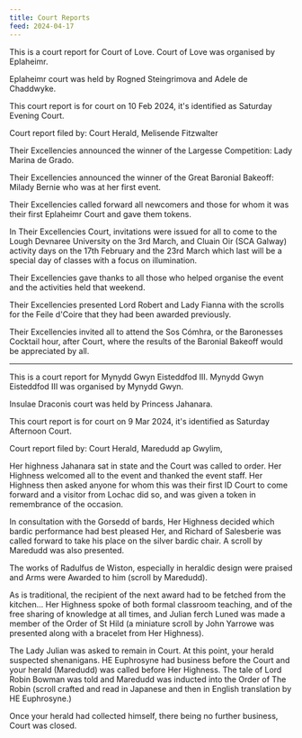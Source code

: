 ```yaml
---
title: Court Reports
feed: 2024-04-17
---
```


This is a court report for Court of Love. Court of Love was organised
by Eplaheimr.

Eplaheimr court was held by Rogned Steingrimova and Adele de Chaddwyke.

This court report is for court on 10 Feb 2024, it's identified as
Saturday Evening Court.

Court report filed by: Court Herald, Melisende Fitzwalter

Their Excellencies announced the winner of the Largesse Competition:
Lady Marina de Grado.

Their Excellencies announced the winner of the Great Baronial Bakeoff:
Milady Bernie who was at her first event.

Their Excellencies called forward all newcomers and those for whom it
was their first Eplaheimr Court and gave them tokens.

In Their Excellencies Court, invitations were issued for all to come
to the Lough Devnaree University on the 3rd March, and Cluain Oir (SCA
Galway) activity days on the 17th February and the 23rd March which
last will be a special day of classes with a focus on illumination.

Their Excellencies gave thanks to all those who helped organise the
event and the activities held that weekend.

Their Excellencies presented Lord Robert and Lady Fianna with the
scrolls for the Feile d'Coire that they had been awarded previously.

Their Excellencies invited all to attend the Sos Cómhra, or the
Baronesses Cocktail hour, after Court, where the results of the
Baronial Bakeoff would be appreciated by all.

-----

This is a court report for Mynydd Gwyn Eisteddfod III. Mynydd Gwyn
Eisteddfod III was organised by Mynydd Gwyn.

Insulae Draconis court was held by Princess Jahanara.

This court report is for court on 9 Mar 2024, it's identified as
Saturday Afternoon Court.

Court report filed by: Court Herald, Maredudd ap Gwylim,

Her highness Jahanara sat in state and the Court was called to order.
Her Highness welcomed all to the event and thanked the event staff.
Her Highness then asked anyone for whom this was their first ID Court
to come forward and a visitor from Lochac did so, and was given a
token in remembrance of the occasion.

In consultation with the Gorsedd of bards, Her Highness decided which
bardic performance had best pleased Her, and Richard of Salesberie was
called forward to take his place on the silver bardic chair.  A scroll
by Maredudd was also presented.

The works of Radulfus de Wiston, especially in heraldic design were
praised and Arms were Awarded to him (scroll by Maredudd).

As is traditional, the recipient of the next award had to be fetched
from the kitchen... Her Highness spoke of both formal classroom
teaching, and of the free sharing of knowledge at all times, and
Julian ferch Luned was made a member of the Order of St Hild (a
miniature scroll by John Yarrowe was presented along with a bracelet
from Her Highness).

The Lady Julian was asked to remain in Court.  At this point, your
herald suspected shenanigans.  HE Euphrosyne had business before the
Court and your herald (Maredudd) was called before Her Highness.  The
tale of Lord Robin Bowman was told and Maredudd was inducted into the
Order of The Robin (scroll crafted and read in Japanese and then in
English translation by HE Euphrosyne.)

Once your herald had collected himself, there being no further
business, Court was closed.



